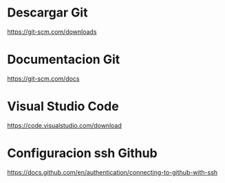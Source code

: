 
# Descargar Git
https://git-scm.com/downloads

# Documentacion Git
https://git-scm.com/docs

# Visual Studio Code
https://code.visualstudio.com/download


# Configuracion ssh Github
https://docs.github.com/en/authentication/connecting-to-github-with-ssh